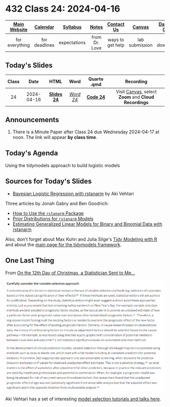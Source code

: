 # 432 Class 24: 2024-04-16

[Main Website](https://thomaselove.github.io/432-2024/) | [Calendar](https://thomaselove.github.io/432-2024/calendar.html) | [Syllabus](https://thomaselove.github.io/432-syllabus-2024/) | [Notes](https://thomaselove.github.io/432-notes/) | [Contact Us](https://thomaselove.github.io/432-2024/contact.html) | [Canvas](https://canvas.case.edu) | [Data and Code](https://github.com/THOMASELOVE/432-data) | [Sources](https://github.com/THOMASELOVE/432-classes-2024/tree/main/sources)
:-----------: | :--------------: | :----------: | :---------: | :-------------: | :-----------: | :------------: |:------:
for everything | for deadlines | expectations | from Dr. Love | ways to get help | lab submission | for downloads | to read

## Today's Slides

Class | Date | HTML | Word | Quarto .qmd | Recording
:---: | :--------: | :------: | :------: | :------: | :-------------:
24 | 2024-04-16 | **[Slides 24](https://thomaselove.github.io/432-slides-2024/slides24.html)** | *[Word 24](https://thomaselove.github.io/432-slides-2024/slides24w.docx)* | **[Code 24](https://github.com/THOMASELOVE/432-slides-2024/blob/main/slides24.qmd)** | Visit [Canvas](https://canvas.case.edu/), select **Zoom** and **Cloud Recordings**

## Announcements

1. There is a Minute Paper after Class 24 due Wednesday 2024-04-17 at noon. The link will appear **by class time**.

## Today's Agenda

Using the tidymodels approach to build logistic models

## Sources for Today's Slides

- [Bayesian Logistic Regression with rstanarm](https://avehtari.github.io/modelselection/diabetes.html) by Aki Vehtari

Three articles by Jonah Gabry and Ben Goodrich:

- [How to Use the `rstanarm` Package](http://mc-stan.org/rstanarm/articles/rstanarm.html) 
- [Prior Distributions for `rstanarm` Models](http://mc-stan.org/rstanarm/articles/priors.html) 
- [Estimating Generalized Linear Models for Binary and Binomial Data with rstanarm](http://mc-stan.org/rstanarm/articles/binomial.html)

Also, don't forget about Max Kuhn and Julia Silge's [Tidy Modeling with R](https://www.tmwr.org/) and about the [main page for the tidymodels framework](https://www.tidymodels.org/).

## One Last Thing

From [On the 12th Day of Christmas, a Statistician Sent to Me...](https://www.bmj.com/content/379/bmj-2022-072883)

![](figures/christmas10.png)

Aki Vehtari has a set of interesting [model selection tutorials and talks here](https://avehtari.github.io/modelselection/index.html).

